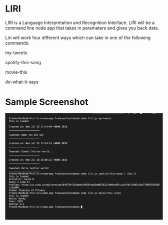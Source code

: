 
# LIRI

LIRI is a Language Interpretation and Recognition Interface. LIRI will be a command line node app that takes in parameters and gives you back data.

Liri will work four different ways which can take in one of the following commands:

my-tweets

spotify-this-song

movie-this

do-what-it-says

# Sample Screenshot

![liriScreenShot1.png](https://github.com/knarf6925/liri-node-app/blob/master/liriScreenShot1.png)
